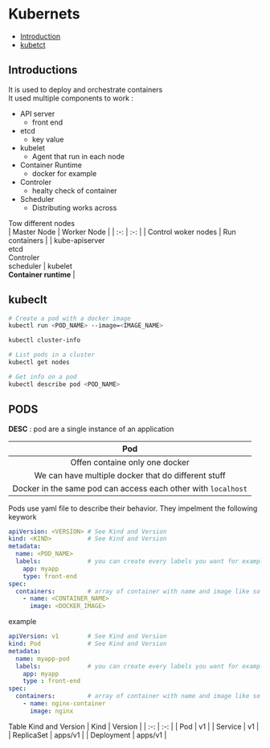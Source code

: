 # Kubernets 

- [Introduction](#intro)
- [kubetct](#kubetctl)

<a name="intro"/>

## Introductions

It is used to deploy and orchestrate containers\
It used multiple components to work :
- API server
  - front end 
- etcd
  - key value
- kubelet
  - Agent that run in each node 
- Container Runtime
  - docker for example 
- Controler
  - healty check of container
- Scheduler
  - Distributing works across

Tow different nodes\
| Master Node | Worker Node |
| :-: | :-: |
| Control woker nodes | Run containers |
| kube-apiserver <br> etcd <br> Controler <br> scheduler | kubelet <br> **Container runtime** |

<a name="kubectl"/>

## kubeclt

```bash
# Create a pod with a docker image
kubectl run <POD_NAME> --image=<IMAGE_NAME>

kubectl cluster-info

# List pods in a cluster
kubectl get nodes

# Get info on a pod
kubectl describe pod <POD_NAME>
```

## PODS

**DESC** : pod are a single instance of an application

| Pod |
| :-: |
| Offen containe only one docker |
| We can have multiple docker that do different stuff |
| Docker in the same pod can access each other with `localhost` |

Pods use yaml file to describe their behavior. They impelment the following keywork
```yaml
apiVersion: <VERSION> # See Kind and Version
kind: <KIND>          # See Kind and Version
metadata:
  name: <POD_NAME>
  labels:             # you can create every labels you want for example :
    app: myapp
    type: front-end
spec:
  containers:         # array of container with name and image like so
    - name: <CONTAINER_NAME>
      image: <DOCKER_IMAGE>
```

example
```yaml
apiVersion: v1        # See Kind and Version
kind: Pod             # See Kind and Version
metadata:
  name: myapp-pod
  labels:             # you can create every labels you want for example :
    app: myapp
    type : front-end
spec:
  containers:         # array of container with name and image like so
    - name: nginx-container
      image: nginx
```

Table Kind and Version
| Kind | Version |
| :-: | :-: |
| Pod | v1 |
| Service | v1 |
| ReplicaSet | apps/v1 |
| Deployment | apps/v1 |
